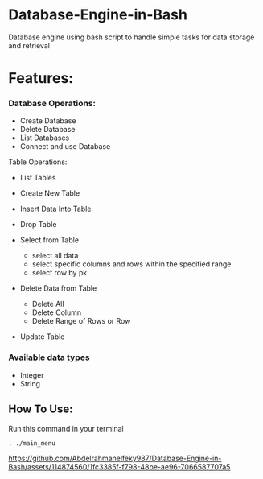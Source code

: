 # Database-Engine-in-Bash
Database engine using bash script to handle simple tasks for data storage and retrieval
# Features:
### Database Operations:
* Create Database
* Delete Database
* List Databases
* Connect and use Database

Table Operations:
* List Tables
* Create New Table
* Insert Data Into Table
* Drop Table
* Select from Table
    - select all data
    - select specific columns and rows within the specified range
    - select row by pk
  
* Delete Data from Table
    - Delete All
    - Delete Column
    - Delete Range of Rows or Row
* Update Table

 ### Available data types
* Integer
* String 
## How To Use:
Run this command in your terminal
```sh
. ./main_menu
```

https://github.com/Abdelrahmanelfeky987/Database-Engine-in-Bash/assets/114874560/1fc3385f-f798-48be-ae96-7066587707a5
